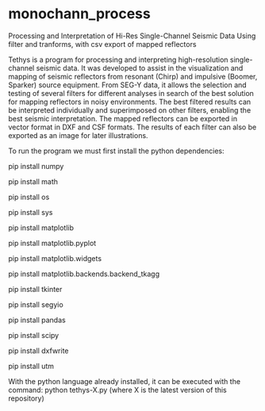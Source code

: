 # monochann_process
Processing and Interpretation of Hi-Res Single-Channel Seismic Data
Using filter and tranforms, with csv export of mapped reflectors 

Tethys is a program for processing and interpreting high-resolution single-channel seismic data. It was developed to assist in the visualization and mapping of seismic reflectors from resonant (Chirp) and impulsive (Boomer, Sparker) source equipment.
From SEG-Y data, it allows the selection and testing of several filters for different analyses in search of the best solution for mapping reflectors in noisy environments. The best filtered results can be interpreted individually and superimposed on other filters, enabling the best seismic interpretation.
The mapped reflectors can be exported in vector format in DXF and CSF formats. The results of each filter can also be exported as an image for later illustrations.

To run the program we must first install the python dependencies:

pip install numpy

pip install math 

pip install os

pip install sys

pip install matplotlib

pip install matplotlib.pyplot

pip install matplotlib.widgets

pip install matplotlib.backends.backend_tkagg

pip install tkinter

pip install segyio

pip install pandas

pip install scipy

pip install dxfwrite

pip install utm

With the python language already installed, it can be executed with the command:
python tethys-X.py  (where X is the latest version of this repository)

